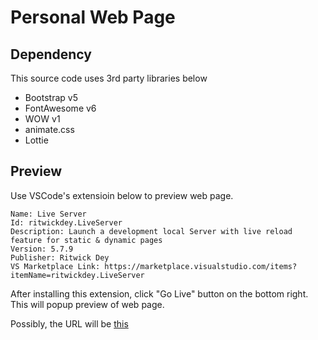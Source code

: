 # Personal Web Page

## Dependency
This source code uses 3rd party libraries below

* Bootstrap v5
* FontAwesome v6
* WOW v1
* animate.css
* Lottie

## Preview
Use VSCode's extensioin below to preview web page.
```
Name: Live Server
Id: ritwickdey.LiveServer
Description: Launch a development local Server with live reload feature for static & dynamic pages
Version: 5.7.9
Publisher: Ritwick Dey
VS Marketplace Link: https://marketplace.visualstudio.com/items?itemName=ritwickdey.LiveServer
```

After installing this extension, click "Go Live" button on the bottom right.
This will popup preview of web page.

Possibly, the URL will be [this](http://127.0.0.1:5500/index.html)

